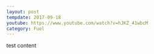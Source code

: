 ```yaml
---
layout: post
tempdate: 2017-09-18
youtube: https://www.youtube.com/watch?v=hJKZ_41wbcM
category: Fuel
---
```

test content